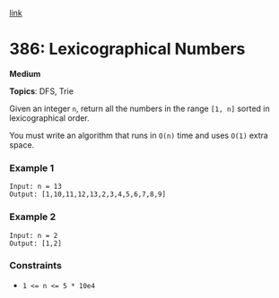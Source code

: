 [link](https://leetcode.com/problems/lexicographical-numbers/description/?envType=daily-question&envId=2025-06-04)

# 386: Lexicographical Numbers

**Medium**

**Topics**: DFS, Trie

Given an integer `n`, return all the numbers in the range `[1, n]` sorted in lexicographical order.

You must write an algorithm that runs in `O(n)` time and uses `O(1)` extra space. 

### Example 1
```
Input: n = 13
Output: [1,10,11,12,13,2,3,4,5,6,7,8,9]
```

### Example 2
```
Input: n = 2
Output: [1,2]
```

### Constraints
- `1 <= n <= 5 * 10e4`